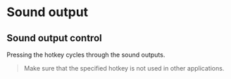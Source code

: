 # Sound output

## Sound output control

Pressing the hotkey cycles through the sound outputs. 

> Make sure that the specified hotkey is not used in other applications.
